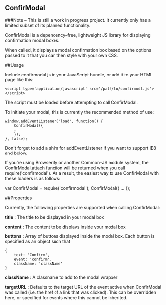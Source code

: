 ConfirModal
----------

###Note – This is still a work in progress project.  It currently only has a limited subset of its planned functionality.

ConfirModal is a dependency–free, lightweight JS library for displaying confirmation modal boxes.

When called, it displays a modal confirmation box based on the options passed to it that you can then style with your own CSS.


##Usage

Include confirmodal.js in your JavaScript bundle, or add it to your HTML page like this:

	<script type='application/javascript' src='/path/to/confirmodl.js'></script>

The script must be loaded before attempting to call ConfirModal.

To initiate your modal, this is currently the recommended method of use:

	window.addEventListener('load', function() {
	    ConfirModal({
		…
	    });
	}, false);

Don't forget to add a shim for addEventListener if you want to support IE8 and below.

If you’re using Browserify or another Common–JS module system, the ConfirModal.attach function will be returned when you call require('confirmodal'). As a result, the easiest way to use ConfirModal with these loaders is as follows:

var ConfirModal = require('confirmodal');
ConfirModal({
	…
});

##Properties

Currently, the following properties are supported when calling ConfirModal:

**title** : The title to be displayed in your modal box

**content** : The content to be displays inside your modal box

**buttons** : Array of buttons displayed inside the modal box.  Each button is specified as an object such that

	{
		text: 'Confirm',
		event: 'confirm',
		className: 'className'
	}

**className** : A classname to add to the modal wrapper

**targetURL** : Defaults to the target URL of the event active when ConfirModal was called (i.e. the href of a link that was clicked).  This can be overridden here, or specified for events where this cannot be inherited.

